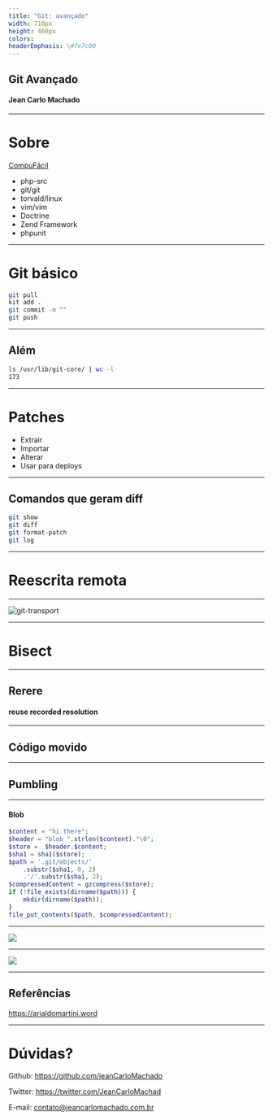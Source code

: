 ```yaml
---
title: "Git: avançado"
width: 710px
height: 460px
colors:
headerEmphasis: \#fe7c00
---
```


## Git Avançado

#### Jean Carlo Machado

---

# Sobre

[CompuFácil](http://compufacil.com.br/)

- php-src
- git/git
- torvald/linux
- vim/vim
- Doctrine
- Zend Framework
- phpunit

---

# Git básico

```sh
git pull
kit add .
git commit -m ""
git push
```

----

## Além

```sh
ls /usr/lib/git-core/ | wc -l
173
```
---

# Patches

- Extrair
- Importar
- Alterar
- Usar para deploys

----

## Comandos que geram diff

```sh
git show
git diff
git format-patch
git log
```

---

# Reescrita remota

---

![git-transport](/home/jean/projects/talks-courses/git_advanced/git-transport.png)

---

# Bisect

---

## Rerere

#### reuse recorded resolution

----

## Código movido


---

## Pumbling

---

#### Blob



```php
$content = "hi there";
$header = "blob ".strlen($content)."\0";
$store =  $header.$content;
$sha1 = sha1($store);
$path = '.git/objects/'
    .substr($sha1, 0, 2)
    .'/'.substr($sha1, 2);
$compressedContent = gzcompress($store);
if (!file_exists(dirname($path))) {
    mkdir(dirname($path));
}
file_put_contents($path, $compressedContent);
```

---

![](/home/jean/projects/talks-courses/git_advanced/direct-acyclic-graph.svg)

---

![](/home/jean/projects/talks-courses/git_advanced/internal-structure.svg)

---

## Referências

https://arialdomartini.word

---

# Dúvidas?

Github: https://github.com/jeanCarloMachado

Twitter: https://twitter.com/JeanCarloMachad

E-mail: contato@jeancarlomachado.com.br


